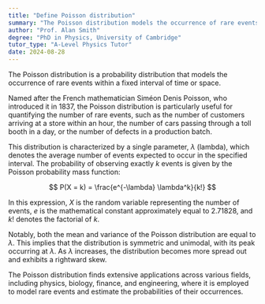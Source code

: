 ```yaml
---
title: "Define Poisson distribution"
summary: "The Poisson distribution models the occurrence of rare events within a fixed interval, providing a probability framework for predicting the frequency of such events."
author: "Prof. Alan Smith"
degree: "PhD in Physics, University of Cambridge"
tutor_type: "A-Level Physics Tutor"
date: 2024-08-28
---
```


The Poisson distribution is a probability distribution that models the occurrence of rare events within a fixed interval of time or space. 

Named after the French mathematician Siméon Denis Poisson, who introduced it in 1837, the Poisson distribution is particularly useful for quantifying the number of rare events, such as the number of customers arriving at a store within an hour, the number of cars passing through a toll booth in a day, or the number of defects in a production batch.

This distribution is characterized by a single parameter, $\lambda$ (lambda), which denotes the average number of events expected to occur in the specified interval. The probability of observing exactly $k$ events is given by the Poisson probability mass function:

$$
P(X = k) = \frac{e^{-\lambda} \lambda^k}{k!}
$$

In this expression, $X$ is the random variable representing the number of events, $e$ is the mathematical constant approximately equal to $2.71828$, and $k!$ denotes the factorial of $k$.

Notably, both the mean and variance of the Poisson distribution are equal to $\lambda$. This implies that the distribution is symmetric and unimodal, with its peak occurring at $\lambda$. As $\lambda$ increases, the distribution becomes more spread out and exhibits a rightward skew.

The Poisson distribution finds extensive applications across various fields, including physics, biology, finance, and engineering, where it is employed to model rare events and estimate the probabilities of their occurrences.
    